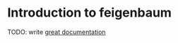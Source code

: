 # Introduction to feigenbaum

TODO: write [great documentation](http://jacobian.org/writing/what-to-write/)
